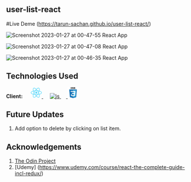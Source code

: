 ## user-list-react


#Live Deme (https://tarun-sachan.github.io/user-list-react/)

![Screenshot 2023-01-27 at 00-47-55 React App](https://user-images.githubusercontent.com/117214735/214929861-92447b23-1657-4e06-a501-2067ce4a03aa.png)

![Screenshot 2023-01-27 at 00-47-08 React App](https://user-images.githubusercontent.com/117214735/214929978-ac6b352f-5869-4c48-9b90-4d0ceb39dfc9.png)

![Screenshot 2023-01-27 at 00-46-35 React App](https://user-images.githubusercontent.com/117214735/214930059-c80fec79-3454-4a3c-aee1-e09038a02667.png)



## Technologies Used

**Client:** 
  &emsp; <a href="https://www.w3schools.com/react/" target="_blank" rel="noreferrer"> <img src="data:image/svg+xml;base64,PHN2ZyB4bWxucz0iaHR0cDovL3d3dy53My5vcmcvMjAwMC9zdmciIHZpZXdCb3g9Ii0xMS41IC0xMC4yMzE3NCAyMyAyMC40NjM0OCI+CiAgPHRpdGxlPlJlYWN0IExvZ288L3RpdGxlPgogIDxjaXJjbGUgY3g9IjAiIGN5PSIwIiByPSIyLjA1IiBmaWxsPSIjNjFkYWZiIi8+CiAgPGcgc3Ryb2tlPSIjNjFkYWZiIiBzdHJva2Utd2lkdGg9IjEiIGZpbGw9Im5vbmUiPgogICAgPGVsbGlwc2Ugcng9IjExIiByeT0iNC4yIi8+CiAgICA8ZWxsaXBzZSByeD0iMTEiIHJ5PSI0LjIiIHRyYW5zZm9ybT0icm90YXRlKDYwKSIvPgogICAgPGVsbGlwc2Ugcng9IjExIiByeT0iNC4yIiB0cmFuc2Zvcm09InJvdGF0ZSgxMjApIi8+CiAgPC9nPgo8L3N2Zz4K" alt="js" width="30" height="30"/> </a> &emsp; <a href="https://www.w3schools.com/js/" target="_blank" rel="noreferrer"> <img src="https://w7.pngwing.com/pngs/503/848/png-transparent-javascript-computer-icons-software-developer-cascading-style-sheets-javascript-logo-angle-text-rectangle-thumbnail.png" alt="js" width="30" height="30"/> </a>  &emsp;<a href="https://www.w3schools.com/css/" target="_blank" rel="noreferrer"> <img src="https://raw.githubusercontent.com/devicons/devicon/master/icons/css3/css3-original-wordmark.svg" alt="css3" width="30" height="30"/> </a>


## Future Updates
1. Add option to delete by clicking on list item.

## Acknowledgements

 1. [The Odin Project](https://www.theodinproject.com/paths/full-stack-javascript/courses/intermediate-html-and-css)
 2. [Udemy] (https://www.udemy.com/course/react-the-complete-guide-incl-redux/)
